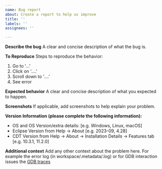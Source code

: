```yaml
---
name: Bug report
about: Create a report to help us improve
title: ''
labels: ''
assignees: ''

---
```


**Describe the bug**
A clear and concise description of what the bug is.

**To Reproduce**
Steps to reproduce the behavior:
1. Go to '...'
2. Click on '....'
3. Scroll down to '....'
4. See error

**Expected behavior**
A clear and concise description of what you expected to happen.

**Screenshots**
If applicable, add screenshots to help explain your problem.

**Version Information (please complete the following information):**
 - OS and OS Version/extra details: [e.g. Windows, Linux, macOS]
 - Eclipse Version from Help -> About [e.g. 2023-09, 4.28]
 - CDT Version from Help -> About -> Installation Details -> Features tab [e.g. 10.3.1, 11.2.0]


**Additional context**
Add any other context about the problem here. For example the error log (in workspace/.metadata/.log) or for GDB interaction issues the [GDB traces](https://github.com/eclipse-cdt/cdt/tree/main/FAQ#ive-been-asked-for-gdb-traces-where-can-i-find-them)
